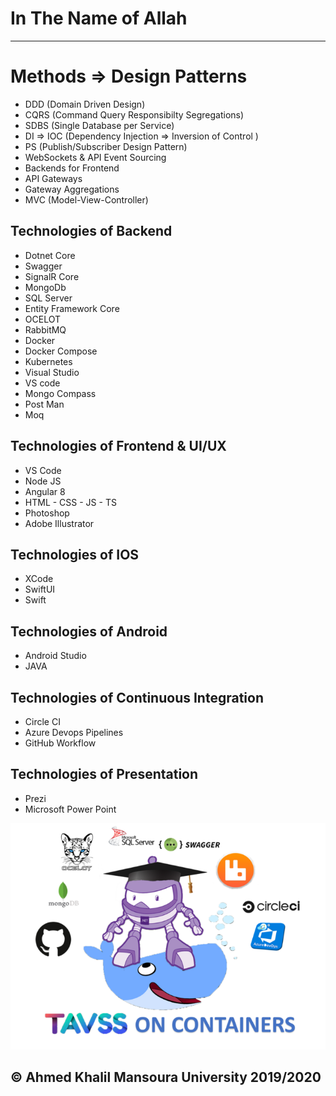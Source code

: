 # In The Name of Allah
---
# Methods => Design Patterns
- DDD (Domain Driven Design)
- CQRS (Command Query Responsibilty Segregations)
- SDBS (Single Database per Service)
- DI => IOC (Dependency Injection => Inversion of Control )
- PS (Publish/Subscriber Design Pattern)
- WebSockets & API Event Sourcing
- Backends for Frontend 
- API Gateways
- Gateway Aggregations
- MVC (Model-View-Controller)

## Technologies of Backend
- Dotnet Core
- Swagger
- SignalR Core
- MongoDb
- SQL Server
- Entity Framework Core
- OCELOT
- RabbitMQ
- Docker 
- Docker Compose
- Kubernetes
- Visual Studio
- VS code
- Mongo Compass
- Post Man
- Moq

## Technologies of Frontend & UI/UX
- VS Code
- Node JS
- Angular 8
- HTML - CSS - JS - TS
- Photoshop
- Adobe Illustrator

## Technologies of IOS
- XCode
- SwiftUI
- Swift 

## Technologies of Android
- Android Studio
- JAVA

## Technologies of Continuous Integration
- Circle CI 
- Azure Devops Pipelines
- GitHub Workflow

## Technologies of Presentation
- Prezi
- Microsoft Power Point

![Tools](../PICS/Tools.PNG)

## © Ahmed Khalil __Mansoura University__ 2019/2020